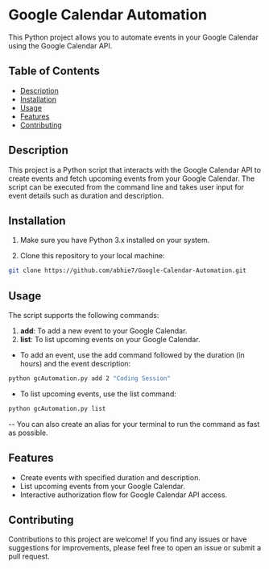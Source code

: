# Google Calendar Automation

This Python project allows you to automate events in your Google Calendar using the Google Calendar API.

## Table of Contents

- [Description](#description)
- [Installation](#installation)
- [Usage](#usage)
- [Features](#features)
- [Contributing](#contributing)

## Description

This project is a Python script that interacts with the Google Calendar API to create events and fetch upcoming events from your Google Calendar. The script can be executed from the command line and takes user input for event details such as duration and description.

## Installation

1. Make sure you have Python 3.x installed on your system.

2. Clone this repository to your local machine:

```bash
git clone https://github.com/abhie7/Google-Calendar-Automation.git
```

## Usage

The script supports the following commands:

1. **add**: To add a new event to your Google Calendar.
2. **list**: To list upcoming events on your Google Calendar.

- To add an event, use the add command followed by the duration (in hours) and the event description:
```bash
python gcAutomation.py add 2 "Coding Session"
```
- To list upcoming events, use the list command:
```bash
python gcAutomation.py list
```

-- You can also create an alias for your terminal to run the command as fast as possible.

## Features

- Create events with specified duration and description.
- List upcoming events from your Google Calendar.
- Interactive authorization flow for Google Calendar API access.

## Contributing

Contributions to this project are welcome! If you find any issues or have suggestions for improvements, please feel free to open an issue or submit a pull request.

